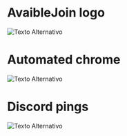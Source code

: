 <H1>AvaibleJoin logo</H1>
<img src="https://github.com/user-attachments/assets/6819a193-192f-48b5-83e5-068e09119c4e" alt="Texto Alternativo">
<H1>Automated chrome</H1>
<img src="https://github.com/user-attachments/assets/fc12262f-b863-4233-9b4c-689a7aa8cc77" alt="Texto Alternativo">
<H1>Discord pings</H1>
<img src="https://github.com/user-attachments/assets/b2da20d0-5145-4e70-ae0c-17eca97525ee" alt="Texto Alternativo">
